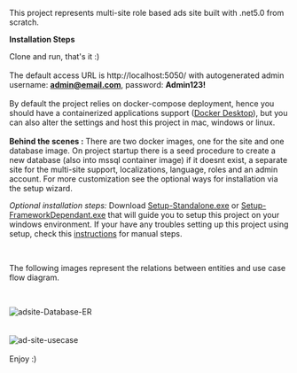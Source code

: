 This project represents multi-site role based ads site built with .net5.0 from scratch. 

<b>Installation Steps</b>

Clone and run, that's it :) 
<br/>
<br/>
The default access URL is http://localhost:5050/ with autogenerated admin username: <b>admin@email.com</b>, password: <b>Admin123!</b>
<br/>
<br/>
By default the project relies on docker-compose deployment, hence you should have a containerized applications support (<a href="https://www.docker.com/products/docker-desktop">Docker Desktop</a>), but you can also alter the settings and host this project in mac, windows or linux.
<br/>
<br/>
<b>Behind the scenes :</b>
There are two docker images, one for the site and one database image. On project startup there is a seed procedure to create a new database (also into mssql container image) if it doesnt exist, a separate site for the multi-site support, localizations, language, roles and an admin account. For more customization see the optional ways for installation via the setup wizard.


<i>Optional installation steps:</i>
Download [Setup-Standalone.exe](https://drive.google.com/open?id=1hAup8B57sQO_0MtfDrsrM5roJUbpBFhj) or [Setup-FrameworkDependant.exe](https://drive.google.com/open?id=1zj904FqB3znB8qNeNzD1zfzDFvIHzHuX) that will guide you to setup this project on your windows environment. If your have any troubles setting up this project using setup, check this [instructions](Instructions.txt) for manual steps.   

<br/>

The following images represent the relations between entities and use case flow diagram. 

<br/>

![adsite-Database-ER](https://user-images.githubusercontent.com/3856771/99712166-f47f8b00-2aa2-11eb-9466-122bd01c1c1b.jpg)
<br/>
<br/>
<br/>
![ad-site-usecase](https://user-images.githubusercontent.com/3856771/99712349-390b2680-2aa3-11eb-896f-9df1aef66290.jpg)
<br/>
<br/>
Enjoy :) 
